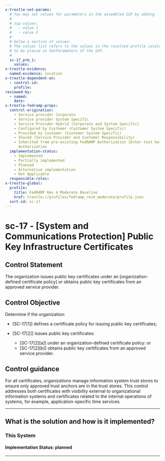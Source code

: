 ```yaml
---
x-trestle-set-params:
  # You may set values for parameters in the assembled SSP by adding
  #
  # ssp-values:
  #   - value 1
  #   - value 2
  #
  # below a section of values:
  # The values list refers to the values in the resolved profile catalog, and the ssp-values represent new values
  # to be placed in SetParameters of the SSP.
  #
  sc-17_prm_1:
    values:
x-trestle-evidence:
  named-evidence: location
x-trestle-dependent-on:
  - control-id:
    profile:
reviewed-by:
  - named:
    date:
x-trestle-fedramp-props:
  control-origination:
    - Service provider Corporate
    - Service provider System Specific
    - Service Provider Hybrid (Corporate and System Specific)
    - Configured by Customer (Customer System Specific)
    - Provided by Customer (Customer System Specific)
    - Shared (Service Provider and Customer Responsibility)
    - Inherited from pre-existing FedRAMP Authorization [Enter text here], Date of
      Authorization
  implementation-status:
    - Implemented
    - Partially implemented
    - Planned
    - Alternative implementation
    - Not Applicable
  responsible-roles:
x-trestle-global:
  profile:
    title: FedRAMP Rev 4 Moderate Baseline
    href: trestle://profiles/fedramp_rev4_moderate/profile.json
  sort-id: sc-17
---
```


# sc-17 - \[System and Communications Protection\] Public Key Infrastructure Certificates

## Control Statement

The organization issues public key certificates under an [organization-defined certificate policy] or obtains public key certificates from an approved service provider.

## Control Objective

Determine if the organization:

- \[SC-17[1]\] defines a certificate policy for issuing public key certificates;

- \[SC-17[2]\] issues public key certificates:

  - \[SC-17[2][a]\] under an organization-defined certificate policy: or
  - \[SC-17[2][b]\] obtains public key certificates from an approved service provider.

## Control guidance

For all certificates, organizations manage information system trust stores to ensure only approved trust anchors are in the trust stores. This control addresses both certificates with visibility external to organizational information systems and certificates related to the internal operations of systems, for example, application-specific time services.

______________________________________________________________________

## What is the solution and how is it implemented?

<!-- For implementation status enter one of: implemented, partial, planned, alternative, not-applicable -->

<!-- Note that the list of rules under ### Rules: is read-only and changes will not be captured after assembly to JSON -->

### This System

<!-- Add implementation prose for the main This System component for control: sc-17 -->

#### Implementation Status: planned

______________________________________________________________________
